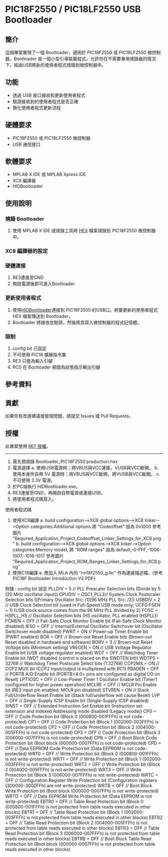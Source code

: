 # PIC18F2550 / PIC18LF2550 USB Bootloader
## 簡介
這個專案實現了一個 Bootloader，適用於 PIC18F2550 或 PIC18LF2550 微控制器。Bootloader 是一個小型引導裝載程式，允許你在不需要專用燒錄器的情況下，經由USB將新的使用者程式燒錄到微控制器中。

## 功能
- 透過 USB 接口接收和更新使用者程式
- 驗證接收到的使用者程式是否正確
- 簡化使用者程式更新流程

## 硬體要求
- PIC18F2550 或 PIC18LF2550 微控制器
- USB 通信接口

## 軟體要求
- MPLAB X IDE 或 MPLAB Xpress IDE
- XC8 編譯器
- HIDBootloader

## 使用說明
### 燒錄 Bootloader
  1. 使用 MPLAB X IDE 或燒錄工具將 [HEX](https://github.com/SuperRockManZero/PIC18F2550-Bootloader/blob/main/Code/production/Bootloader_PIC18F2550.production.hex) 檔案燒錄到 PIC18F2550 微控制器中。
### XC8 編譯器的設定
### 硬體連接
 1. RE3連接至GND
 2. 開啟電源後即可進入Bootloader
### 更新使用者程式
  1. 使用[HIDBootloader](https://github.com/SuperRockManZero/PIC18F2550-Bootloader/blob/main/Manual%20and%20Win%20APP/Win/HIDBootloader.exe)連接到 PIC18F2550 的USB口。將要更新的使用者程式 HEX 檔案傳送到 Bootloader。
  2.  Bootloader 將接收並驗證，然後將其寫入微控制器的程式記憶體。
### 限制
 1. config bit 已固定
 2. 不可使用 PIC18 擴展指令集
 3. RE3 只能為輸入引腳
 4. RC0 在 Bootloader 期間為狀態指示輸出引腳

## 參考資料

## 貢獻
如果你有改進建議或發現問題，請提交 Issues 或 Pull Requests。

## 授權
此專案使用 [MIT 授權](LICENSE)。

**********************
1. 需先預燒錄 Bootloader_PIC18F2550.production.hex
2. 電源選擇
	a. 使用USB電源時；將VBUS與VCC連接，VUSB與VCC斷開。
	b. 使用本身所自帶 5V 電源時；將VBUS與VCC斷開，將VUSB與VCC斷開。
	c. 不可使用 3.3V 電源。
3. 於PC端執行 HIDBootloader.exe。
4. RE3連接至GND。再開啟自帶電源或連接USB。
5. 將使用者程式碼寫入。

使用者程式碼
1. 使用XC8編譯
	a. build configuration-->XC8 global options-->XC8 linker-->Option categories:Additional options
   	   將 "Codeoffset" 設為 0x1000
   	   參考圖片 "Required_Application_Project_Codeoffset_Linker_Settings_for_XC8.png"
	b. build configuration-->XC8 global options-->XC8 linker-->Option categories:Memory model,
   	   將 "ROM ranges" 設為 default,-0-FFF,-1006-1007,-1016-1017
	   參考圖片 "Required_Application_Project_ROM_Ranges_Linker_Settings_for_XC8.png"
1. 使用C18編譯
	a. 應加入 MLA 內的 "rm18f2550_g.lkr" 作為連接描述檔。(參考 PIC18F Bootloader Introduction V2.PDF)


附錄 : config bit 設定
	PLLDIV = 5       // PLL Prescaler Selection bits (Divide by 5 (20 MHz oscillator input))
	CPUDIV = OSC1_PLL2// System Clock Postscaler Selection bits ([Primary Oscillator Src: /1][96 MHz PLL Src: /2])
	USBDIV = 2       // USB Clock Selection bit (used in Full-Speed USB mode only; UCFG:FSEN = 1) (USB clock source comes from the 96 MHz PLL divided by 2)
	FOSC = HSPLL_HS  // Oscillator Selection bits (HS oscillator, PLL enabled (HSPLL))
	FCMEN = OFF      // Fail-Safe Clock Monitor Enable bit (Fail-Safe Clock Monitor disabled)
	IESO = OFF       // Internal/External Oscillator Switchover bit (Oscillator Switchover mode disabled)
	PWRT = ON        // Power-up Timer Enable bit (PWRT enabled)
	BOR = OFF        // Brown-out Reset Enable bits (Brown-out Reset disabled in hardware and software)
	BORV = 3         // Brown-out Reset Voltage bits (Minimum setting)
	VREGEN = ON      // USB Voltage Regulator Enable bit (USB voltage regulator enabled)
	WDT = OFF        // Watchdog Timer Enable bit (WDT disabled (control is placed on the SWDTEN bit))
	WDTPS = 32768    // Watchdog Timer Postscale Select bits (1:32768)
	CCP2MX = ON      // CCP2 MUX bit (CCP2 input/output is multiplexed with RC1)
	PBADEN = OFF     // PORTB A/D Enable bit (PORTB<4:0> pins are configured as digital I/O on Reset)
	LPT1OSC = OFF    // Low-Power Timer 1 Oscillator Enable bit (Timer1 configured for higher power operation)
	MCLRE = OFF      // MCLR Pin Enable bit (RE3 input pin enabled; MCLR pin disabled)
	STVREN = ON      // Stack Full/Underflow Reset Enable bit (Stack full/underflow will cause Reset)
	LVP = OFF        // Single-Supply ICSP Enable bit (Single-Supply ICSP disabled)
	XINST = OFF      // Extended Instruction Set Enable bit (Instruction set extension and Indexed Addressing mode disabled (Legacy mode))
	CP0 = OFF        // Code Protection bit (Block 0 (000800-001FFFh) is not code-protected)
	CP1 = OFF        // Code Protection bit (Block 1 (002000-003FFFh) is not code-protected)
	CP2 = OFF        // Code Protection bit (Block 2 (004000-005FFFh) is not code-protected)
	CP3 = OFF        // Code Protection bit (Block 3 (006000-007FFFh) is not code-protected)
	CPB = OFF        // Boot Block Code Protection bit (Boot block (000000-0007FFh) is not code-protected)
	CPD = OFF        // Data EEPROM Code Protection bit (Data EEPROM is not code-protected)
	WRT0 = OFF       // Write Protection bit (Block 0 (000800-001FFFh) is not write-protected)
	WRT1 = OFF       // Write Protection bit (Block 1 (002000-003FFFh) is not write-protected)
	WRT2 = OFF       // Write Protection bit (Block 2 (004000-005FFFh) is not write-protected)
	WRT3 = OFF       // Write Protection bit (Block 3 (006000-007FFFh) is not write-protected)
	WRTC = OFF       // Configuration Register Write Protection bit (Configuration registers (300000-3000FFh) are not write-protected)
	WRTB = OFF       // Boot Block Write Protection bit (Boot block (000000-0007FFh) is not write-protected)
	WRTD = OFF       // Data EEPROM Write Protection bit (Data EEPROM is not write-protected)
	EBTR0 = OFF      // Table Read Protection bit (Block 0 (000800-001FFFh) is not protected from table reads executed in other blocks)
	EBTR1 = OFF      // Table Read Protection bit (Block 1 (002000-003FFFh) is not protected from table reads executed in other blocks)
	EBTR2 = OFF      // Table Read Protection bit (Block 2 (004000-005FFFh) is not protected from table reads executed in other blocks)
	EBTR3 = OFF      // Table Read Protection bit (Block 3 (006000-007FFFh) is not protected from table reads executed in other blocks)
	EBTRB = OFF      // Boot Block Table Read Protection bit (Boot block (000000-0007FFh) is not protected from table reads executed in other blocks)
